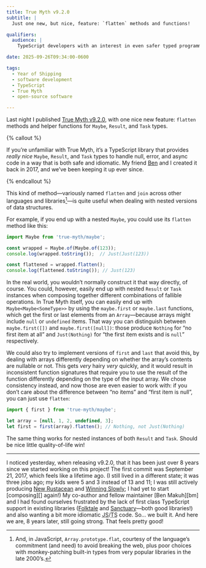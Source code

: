 ```yaml
---
title: True Myth v9.2.0
subtitle: |
  Just one new, but nice, feature: `flatten` methods and functions!

qualifiers:
  audience: |
    TypeScript developers with an interest in even safer typed programming with a functional flair. Assumes a fair bit of types knowledge, but you can get the high level without that!

date: 2025-09-26T09:34:00-0600

tags:
  - Year of Shipping
  - software development
  - TypeScript
  - True Myth
  - open-source software

---
```


Last night I published [True Myth v9.2.0][release], with one nice new feature: `flatten` methods and helper functions for `Maybe`, `Result`, and `Task` types.

[release]: https://github.com/true-myth/true-myth/releases/tag/v9.2.0

{% callout %}

If you’re unfamiliar with True Myth, it’s a TypeScript library that provides *really nice* `Maybe`, `Result`, and `Task` types to handle null, error, and async code in a way that is both safe and idiomatic. My friend [Ben][ben] and I created it back in 2017, and we’ve been keeping it up ever since.

[ben]: https://benmakuh.com

{% endcallout %}

This kind of method—variously named `flatten` and `join` across other languages and libraries[^flat]—is quite useful when dealing with nested versions of data structures.

For example, if you end up with a nested `Maybe`, you could use its `flatten` method like this:

```ts
import Maybe from 'true-myth/maybe';

const wrapped = Maybe.of(Maybe.of(123));
console.log(wrapped.toString());  // Just(Just(123))

const flattened = wrapped.flatten();
console.log(flattened.toString()); // Just(123)
```

In the real world, you wouldn’t normally construct it that way directly, of course. You could, however, easily end up with nested `Result` or `Task` instances when composing together different combinations of fallible operations. In True Myth itself, you can easily end up with `Maybe<Maybe<SomeType>>` by using the `maybe.first` or `maybe.last` functions, which get the first or last elements from an `Array`—because arrays might include `null` or `undefined` items. That way you can distinguish between `maybe.first([])` and `maybe.first([null])`: those produce `Nothing` for “no first item at all” and `Just(Nothing)` for “the first item exists and is `null`” respectively.

We could also try to implement versions of `first` and `last` that avoid this, by dealing with arrays differently depending on whether the array’s contents are nullable or not. This gets *very* hairy *very* quickly, and it would result in inconsistent function signatures that require you to use the result of the function differently depending on the type of the input array. We chose consistency instead, and now those are even easier to work with: if you don’t care about the difference between “no items” and “first item is null”, you can just use `flatten`:

```ts
import { first } from 'true-myth/maybe';

let array = [null, 1, 2, undefined, 3];
let first = first(array).flatten(); // Nothing, not Just(Nothing)
```

The same thing works for nested instances of both `Result` and `Task`. Should be nice little quality-of-life win!

---

I noticed yesterday, when releasing v9.2.0, that it has been just over 8 years since we started working on this project! The first commit was September 21, 2017, which feels like a lifetime ago. (I still lived in a different state; it was three jobs ago; my kids were 5 and 3 instead of 13 and 11; I was still actively producing [New Rustacean][nr] and [Winning Slowly][ws]; I had yet to start [composing][] again!) My co-author and fellow maintainer [Ben Makuh][bm] and I had found ourselves frustrated by the lack of first class 
TypeScript support in existing libraries ([Folktale][f] and [Sanctuary][s]—both good libraries!) and also wanting a bit more idiomatic <abbr title="JavaScript">JS</abbr>/<abbr title="TypeScript">TS</abbr> code. So… we built it. And here we are, 8 years later, still going strong. That feels pretty good!

[nr]: https://newrustacean.com
[ws]: https://winningslowly.org
[f]: https://folktale.github.io
[s]: https://sanctuary.js.org


[^flat]: And, in JavaScript, `Array.prototype.flat`, courtesy of the language’s commitment (and need) to avoid breaking the web, plus poor choices with monkey-patching built-in types from very popular libraries in the late 2000’s.


